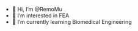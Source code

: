 - 👋 Hi, I’m @RemoMu
- 👀 I’m interested in FEA
- 🌱 I’m currently learning Biomedical Engineering

<!---
RemoMu/RemoMu is a ✨ special ✨ repository because its `README.md` (this file) appears on your GitHub profile.
You can click the Preview link to take a look at your changes.
--->
